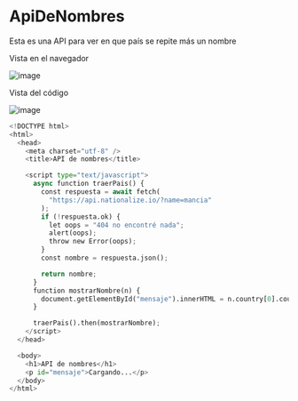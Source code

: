 # ApiDeNombres

Esta es una API para ver en que país se repite más un nombre

Vista en el navegador

![image](https://user-images.githubusercontent.com/77645310/201126189-2dc4be79-23b8-49b5-9bf6-be06486d8bfb.png)

Vista del código

![image](https://user-images.githubusercontent.com/77645310/201126953-97b4525e-5d83-44bc-8237-8b1aacf91e5f.png)

```python
<!DOCTYPE html>
<html>
  <head>
    <meta charset="utf-8" />
    <title>API de nombres</title>

    <script type="text/javascript">
      async function traerPais() {
        const respuesta = await fetch(
          "https://api.nationalize.io/?name=mancia"
        );
        if (!respuesta.ok) {
          let oops = "404 no encontré nada";
          alert(oops);
          throw new Error(oops);
        }
        const nombre = respuesta.json();

        return nombre;
      }
      function mostrarNombre(n) {
        document.getElementById("mensaje").innerHTML = n.country[0].country_id;
      }

      traerPais().then(mostrarNombre);
    </script>
  </head>

  <body>
    <h1>API de nombres</h1>
    <p id="mensaje">Cargando...</p>
  </body>
</html>
```

